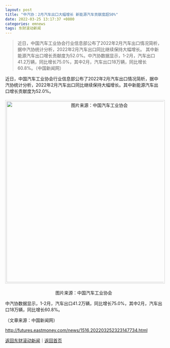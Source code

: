 ```yaml
---
layout: post
title: "中汽协：2月汽车出口大幅增长 新能源汽车贡献度超50%"
date: 2022-03-25 13:17:37 +0800
categories: emnews
tags: 东财滚动新闻
---
```

> 近日，中国汽车工业协会行业信息部公布了2022年2月汽车出口情况简析，据中汽协统计分析，2022年2月汽车出口同比继续保持大幅增长。 其中新能源汽车出口增长贡献度为52.0%。中汽协数据显示，1-2月，汽车出口41.2万辆，同比增长75.0%，其中2月，汽车出口18万辆，同比增长60.8%。（中国新闻网）

<p>近日，中国汽车工业协会行业信息部公布了2022年2月汽车出口情况简析，据中汽协统计分析，2022年2月汽车出口同比继续保持大幅增长。其中新能源汽车出口增长贡献度为52.0%。</p>
 <center><img src="https://dfscdn.dfcfw.com/download/D25639563025155381464_w700h421.jpg" alt="图片来源：中国汽车工业协会" width="580" title="图片来源：中国汽车工业协会" style="border:#d1d1d1 1px solid;padding:3px;margin:5px 0;" /></center><p align="center">图片来源：中国汽车工业协会</p><p>中汽协数据显示，1-2月，汽车出口41.2万辆，同比增长75.0%，其中2月，汽车出口18万辆，同比增长60.8%。</p><p class="em_media">（文章来源：中国新闻网）</p>

<http://futures.eastmoney.com/news/1516,202203252323147734.html>

[返回东财滚动新闻](//finews.withounder.com/emnews/)｜[返回首页](//finews.withounder.com/)